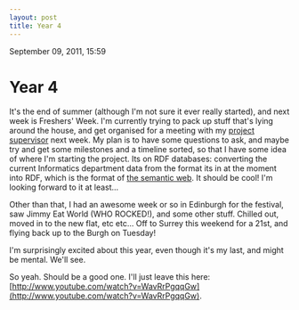 ```yaml
---
layout: post
title: Year 4
---
```


September 09, 2011, 15:59

# Year 4 #

It's the end of summer (although I'm not sure it ever really started), and next week is Freshers' Week. I'm currently trying to pack up stuff that's lying around the house, and get organised for a meeting with my [project supervisor](http://homepages.inf.ed.ac.uk/ewan/) next week. My plan is to have some questions to ask, and maybe try and get some milestones and a timeline sorted, so that I have some idea of where I'm starting the project. Its on RDF databases: converting the current Informatics department data from the format its in at the moment into RDF, which is the format of [the semantic web](http://en.wikipedia.org/wiki/Semantic_Web). It should be cool! I'm looking forward to it at least...

Other than that, I had an awesome week or so in Edinburgh for the festival, saw Jimmy Eat World (WHO ROCKED!), and some other stuff. Chilled out, moved in to the new flat, etc etc... Off to Surrey this weekend for a 21st, and flying back up to the Burgh on Tuesday!

I'm surprisingly excited about this year, even though it's my last, and might be mental. We'll see.

So yeah. Should be a good one. I'll just leave this here: [http://www.youtube.com/watch?v=WavRrPgqqGw](http://www.youtube.com/watch?v=WavRrPgqqGw).
